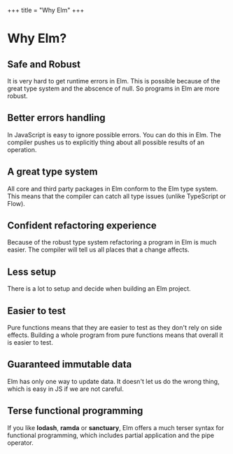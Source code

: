 +++
title       = "Why Elm"
+++

# Why Elm?

## Safe and Robust

It is very hard to get runtime errors in Elm. This is possible because of the great type system and the abscence of null. So programs in Elm are more robust.

## Better errors handling

In JavaScript is easy to ignore possible errors. You can do this in Elm. The compiler pushes us to explicitly thing about all possible results of an operation.

## A great type system

All core and third party packages in Elm conform to the Elm type system. This means that the compiler can catch all type issues (unlike TypeScript or Flow).

## Confident refactoring experience

Because of the robust type system refactoring a program in Elm is much easier. The compiler will tell us all places that a change affects.

## Less setup

There is a lot to setup and decide when building an Elm project.

## Easier to test

Pure functions means that they are easier to test as they don't rely on side effects. Building a whole program from pure functions means that overall it is easier to test.

## Guaranteed immutable data

Elm has only one way to update data. It doesn't let us do the wrong thing, which is easy in JS if we are not careful.

## Terse functional programming

If you like **lodash**, **ramda** or **sanctuary**, Elm offers a much terser syntax for functional programming, which includes partial application and the pipe operator.